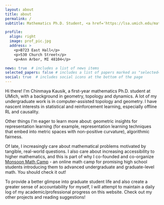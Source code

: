 ```yaml
---
layout: about
title: about
permalink: /
subtitle: Mathematics Ph.D. Student, <a href='https://lsa.umich.edu/math/'>University of Michigan</a>.

profile:
  align: right
  image: prof_pic.jpg
  address: >
    <p>B723 East Hall</p>
    <p>530 Church Street</p>
    <p>Ann Arbor, MI 48104</p>

news: true  # includes a list of news items
selected_papers: false # includes a list of papers marked as "selected={true}"
social: true  # includes social icons at the bottom of the page
---
```


Hi there! I'm Chinmaya Kausik, a first-year mathematics Ph.D. student at UMich, with a background in geometry, topology and dynamics. A lot of my undergraduate work is in computer-assisted topology and geometry. I have nascent interests in statistical and reinforcement learning, especially offline RL and causality.

Other things I'm eager to learn more about: geometric insights for representation learning (for example, representation learning techniques that embed into metric spaces with non-positive curvature), algorithmic fairness.

Of late, I increasingly care about mathematical problems motivated by tangible, real-world questions. I also care about increasing accessibility to higher mathematics, and this is part of why I co-founded and co-organize [Monsoon Math Camp](www.monsoonmath.org) - an online math camp for promising high school students introducing them to advanced undergraduate and graduate-level math. You should check it out! 

To provide a better glimpse into graduate student life and also create a greater sense of accountability for myself, I will attempt to maintain a daily log of my academic/professional progress on this website. Check out my other projects and reading suggestions!
